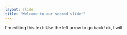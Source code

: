 ```yaml
---
layout: slide
title: "Welcome to our second slide!"
---
```

I'm editing this text:
Use the left arrow to go back!
ok, I will
